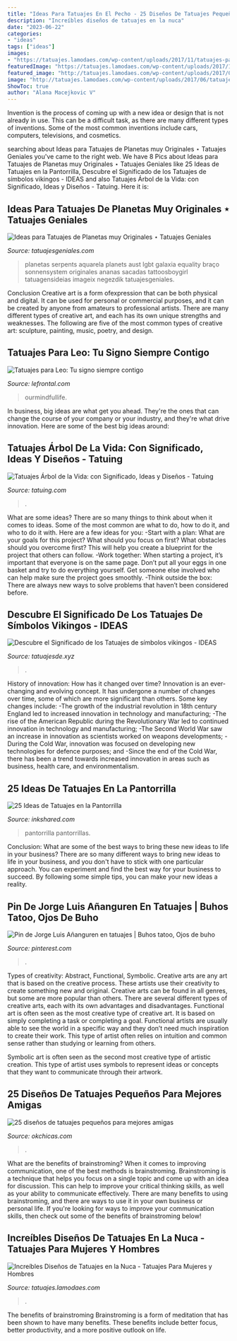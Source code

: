 ```yaml
---
title: "Ideas Para Tatuajes En El Pecho - 25 Diseños De Tatuajes Pequeños Para Mejores Amigas"
description: "Increíbles diseños de tatuajes en la nuca"
date: "2023-06-22"
categories:
- "ideas"
tags: ["ideas"]
images:
- "https://tatuajes.lamodaes.com/wp-content/uploads/2017/11/tatuajes-para-pantorrillas-8.jpg"
featuredImage: "https://tatuajes.lamodaes.com/wp-content/uploads/2017/11/tatuajes-para-pantorrillas-8.jpg"
featured_image: "http://tatuajes.lamodaes.com/wp-content/uploads/2017/06/tatuajes-en-la-nuca-15.jpg"
image: "http://tatuajes.lamodaes.com/wp-content/uploads/2017/06/tatuajes-en-la-nuca-15.jpg"
ShowToc: true
author: "Alana Macejkovic V"
---
```



Invention is the process of coming up with a new idea or design that is not already in use. This can be a difficult task, as there are many different types of inventions. Some of the most common inventions include cars, computers, televisions, and cosmetics.

	

		
searching about Ideas para Tatuajes de Planetas muy Originales ⋆ Tatuajes Geniales you've came to the right web. We have 8 Pics about Ideas para Tatuajes de Planetas muy Originales ⋆ Tatuajes Geniales like 25 Ideas de Tatuajes en la Pantorrilla, Descubre el Significado de los Tatuajes de símbolos vikingos - IDEAS and also Tatuajes Árbol de la Vida: con Significado, Ideas y Diseños - Tatuing. Here it is:
		
    
## Ideas Para Tatuajes De Planetas Muy Originales ⋆ Tatuajes Geniales

<img loading=lazy src="http://www.tatuajesgeniales.com/wp-content/uploads/2019/11/a-color-4.jpg" onerror="this.onerror=null;this.src='https://tse3.mm.bing.net/th?id=OIP.94piVFcDuGaVmjPqgU-CZQHaJ4&amp;pid=15.1';" alt="Ideas para Tatuajes de Planetas muy Originales ⋆ Tatuajes Geniales">

_Source: tatuajesgeniales.com_

>planetas serpents aquarela planets aust lgbt galaxia equality braço sonnensystem originales ananas sacadas tattoosboygirl tatuagensideias imageix negezdik tatuajesgeniales. 

	

Conclusion
Creative art is a form ofexpression that can be both physical and digital. It can be used for personal or commercial purposes, and it can be created by anyone from amateurs to professional artists. There are many different types of creative art, and each has its own unique strengths and weaknesses. The following are five of the most common types of creative art: sculpture, painting, music, poetry, and design.

    
## Tatuajes Para Leo: Tu Signo Siempre Contigo

<img loading=lazy src="https://www.lefrontal.com/es/images/sh02/tatuaje-signo-zodiaco-leo-42.jpg" onerror="this.onerror=null;this.src='https://tse4.mm.bing.net/th?id=OIP.NFvfDY7wnReab51JlKtCjwHaLR&amp;pid=15.1';" alt="Tatuajes para Leo: Tu signo siempre contigo">

_Source: lefrontal.com_

>ourmindfullife. 

	

In business, big ideas are what get you ahead. They're the ones that can change the course of your company or your industry, and they're what drive innovation. Here are some of the best big ideas around:

    
## Tatuajes Árbol De La Vida: Con Significado, Ideas Y Diseños - Tatuing

<img loading=lazy src="https://tatuing.com/wp-content/uploads/2020/03/tatuajes-arbol-de-la-vida-pierna.jpg" onerror="this.onerror=null;this.src='https://tse3.mm.bing.net/th?id=OIP.Yxo2us3BKQVZL5aHb3xHDAHaFJ&amp;pid=15.1';" alt="Tatuajes Árbol de la Vida: con Significado, Ideas y Diseños - Tatuing">

_Source: tatuing.com_

>. 

	

What are some ideas?
There are so many things to think about when it comes to ideas. Some of the most common are what to do, how to do it, and who to do it with. Here are a few ideas for you: 
-Start with a plan: What are your goals for this project? What should you focus on first? What obstacles should you overcome first? This will help you create a blueprint for the project that others can follow. 
-Work together: When starting a project, it’s important that everyone is on the same page. Don’t put all your eggs in one basket and try to do everything yourself. Get someone else involved who can help make sure the project goes smoothly. 
-Think outside the box: There are always new ways to solve problems that haven’t been considered before.

    
## Descubre El Significado De Los Tatuajes De Símbolos Vikingos - IDEAS

<img loading=lazy src="https://tatuajesde.xyz/wp-content/uploads/2020/12/tatuajes-vikingos-8.jpg" onerror="this.onerror=null;this.src='https://tse4.mm.bing.net/th?id=OIP.UVQz3paLGFh0w9AkfnCCdAHaI0&amp;pid=15.1';" alt="Descubre el Significado de los Tatuajes de símbolos vikingos - IDEAS">

_Source: tatuajesde.xyz_

>. 

	

History of innovation: How has it changed over time?
Innovation is an ever-changing and evolving concept. It has undergone a number of changes over time, some of which are more significant than others. 
Some key changes include: 
-The growth of the industrial revolution in 18th century England led to increased innovation in technology and manufacturing; 
-The rise of the American Republic during the Revolutionary War led to continued innovation in technology and manufacturing; 
-The Second World War saw an increase in innovation as scientists worked on weapons developments; 
-During the Cold War, innovation was focused on developing new technologies for defence purposes; and 
-Since the end of the Cold War, there has been a trend towards increased innovation in areas such as business, health care, and environmentalism.

    
## 25 Ideas De Tatuajes En La Pantorrilla

<img loading=lazy src="https://tatuajes.lamodaes.com/wp-content/uploads/2017/11/tatuajes-para-pantorrillas-8.jpg" onerror="this.onerror=null;this.src='https://tse4.mm.bing.net/th?id=OIP.kWZjpTvqb7FS-aoYL0ZIfAHaMG&amp;pid=15.1';" alt="25 Ideas de Tatuajes en la Pantorrilla">

_Source: inkshared.com_

>pantorrilla pantorrillas. 

	

Conclusion: What are some of the best ways to bring these new ideas to life in your business?
There are so many different ways to bring new ideas to life in your business, and you don't have to stick with one particular approach. You can experiment and find the best way for your business to succeed. By following some simple tips, you can make your new ideas a reality.

    
## Pin De Jorge Luis Añanguren En Tatuajes | Buhos Tatoo, Ojos De Buho

<img loading=lazy src="https://i.pinimg.com/736x/1f/45/2f/1f452f7f0c6ad25eff5244617c202a82.jpg" onerror="this.onerror=null;this.src='https://tse1.mm.bing.net/th?id=OIP.B5IePps7YgnmdrN-n-GrVQHaJ3&amp;pid=15.1';" alt="Pin de Jorge Luis Añanguren en tatuajes | Buhos tatoo, Ojos de buho">

_Source: pinterest.com_

>. 

	

Types of creativity: Abstract, Functional, Symbolic.
Creative arts are any art that is based on the creative process. These artists use their creativity to create something new and original. Creative arts can be found in all genres, but some are more popular than others. There are several different types of creative arts, each with its own advantages and disadvantages.
Functional art is often seen as the most creative type of creative art. It is based on simply completing a task or completing a goal. Functional artists are usually able to see the world in a specific way and they don’t need much inspiration to create their work. This type of artist often relies on intuition and common sense rather than studying or learning from others.

 Symbolic art is often seen as the second most creative type of artistic creation. This type of artist uses symbols to represent ideas or concepts that they want to communicate through their artwork.

    
## 25 Diseños De Tatuajes Pequeños Para Mejores Amigas

<img loading=lazy src="http://www.okchicas.com/wp-content/uploads/2016/01/30-tatuajes-solo-para-mejores-amigas-4.jpg" onerror="this.onerror=null;this.src='https://tse1.mm.bing.net/th?id=OIP.3B50j4E5GObDFoOX8-rgagHaHa&amp;pid=15.1';" alt="25 diseños de tatuajes pequeños para mejores amigas">

_Source: okchicas.com_

>. 

	

What are the benefits of brainstroming?
When it comes to improving communication, one of the best methods is brainstroming. Brainstroming is a technique that helps you focus on a single topic and come up with an idea for discussion. This can help to improve your critical thinking skills, as well as your ability to communicate effectively. There are many benefits to using brainstroming, and there are ways to use it in your own business or personal life. If you're looking for ways to improve your communication skills, then check out some of the benefits of brainstroming below!

    
## Increíbles Diseños De Tatuajes En La Nuca - Tatuajes Para Mujeres Y Hombres

<img loading=lazy src="http://tatuajes.lamodaes.com/wp-content/uploads/2017/06/tatuajes-en-la-nuca-15.jpg" onerror="this.onerror=null;this.src='https://tse4.mm.bing.net/th?id=OIP.wb0xm1CAX2NGUoI5mx7wlAHaFj&amp;pid=15.1';" alt="Increíbles Diseños de Tatuajes en la Nuca - Tatuajes Para Mujeres y Hombres">

_Source: tatuajes.lamodaes.com_

>. 

	

The benefits of brainstroming
Brainstroming is a form of meditation that has been shown to have many benefits. These benefits include better focus, better productivity, and a more positive outlook on life.

